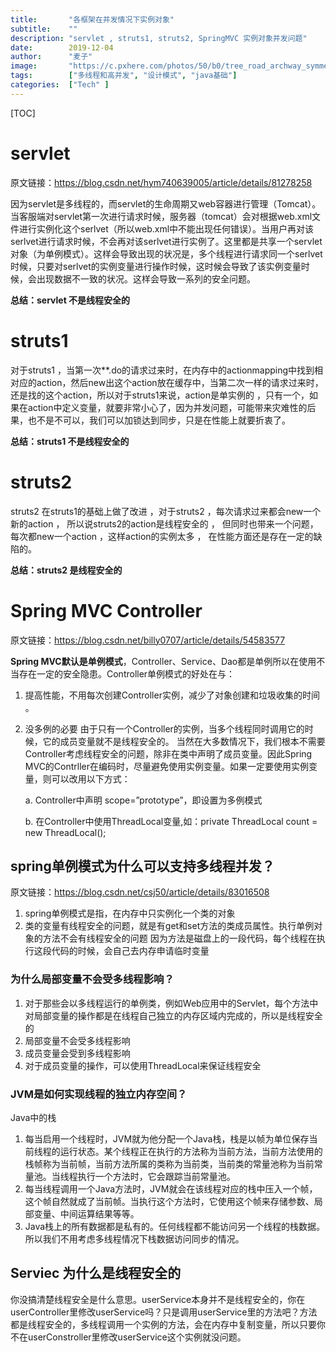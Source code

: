 ```yaml
---
title:       "各框架在并发情况下实例对象"
subtitle:    ""
description: "servlet , struts1, struts2, SpringMVC 实例对象并发问题"
date:        2019-12-04
author:      "麦子"
image:       "https://c.pxhere.com/photos/50/b0/tree_road_archway_symmetry_and_black_white-99031.jpg!d"
tags:        ["多线程和高并发", "设计模式", "java基础"]
categories:  ["Tech" ]
---
```


[TOC]

# servlet

原文链接：https://blog.csdn.net/hym740639005/article/details/81278258

因为servlet是多线程的，而servlet的生命周期又web容器进行管理（Tomcat）。当客服端对servlet第一次进行请求时候，服务器（tomcat）会对根据web.xml文件进行实例化这个serlvet（所以web.xml中不能出现任何错误）。当用户再对该serlvet进行请求时候，不会再对该serlvet进行实例了。这里都是共享一个servlet对象（为单例模式）。这样会导致出现的状况是，多个线程进行请求同一个serlvet时候，只要对serlvet的实例变量进行操作时候，这时候会导致了该实例变量时候，会出现数据不一致的状况。这样会导致一系列的安全问题。

**总结：servlet  不是线程安全的**

# struts1

对于struts1 ，当第一次**.do的请求过来时，在内存中的actionmapping中找到相对应的action，然后new出这个action放在缓存中，当第二次一样的请求过来时，还是找的这个action，所以对于struts1来说，action是单实例的 ，只有一个，如果在action中定义变量，就要非常小心了，因为并发问题，可能带来灾难性的后果，也不是不可以，我们可以加锁达到同步，只是在性能上就要折衷了。

**总结：struts1  不是线程安全的**

# struts2   

struts2 在struts1的基础上做了改进 ，对于struts2 ，每次请求过来都会new一个新的action ， 所以说struts2的action是线程安全的 ， 但同时也带来一个问题，每次都new一个action ，这样action的实例太多 ， 在性能方面还是存在一定的缺陷的。 

**总结：struts2  是线程安全的**

# Spring MVC Controller

原文链接：https://blog.csdn.net/billy0707/article/details/54583577

**Spring MVC默认是单例模式**，Controller、Service、Dao都是单例所以在使用不当存在一定的安全隐患。Controller单例模式的好处在与： 

1. 提高性能，不用每次创建Controller实例，减少了对象创建和垃圾收集的时间 。

2. 没多例的必要 
   由于只有一个Controller的实例，当多个线程同时调用它的时候，它的成员变量就不是线程安全的。 
   当然在大多数情况下，我们根本不需要Controller考虑线程安全的问题，除非在类中声明了成员变量。因此Spring MVC的Contrller在编码时，尽量避免使用实例变量。如果一定要使用实例变量，则可以改用以下方式： 

   a. Controller中声明 scope=”prototype”，即设置为多例模式 

   b. 在Controller中使用ThreadLocal变量,如：private ThreadLocal<Integer> count = new ThreadLocal<Integer>();
   

## spring单例模式为什么可以支持多线程并发？

原文链接：https://blog.csdn.net/csj50/article/details/83016508

1. spring单例模式是指，在内存中只实例化一个类的对象
2. 类的变量有线程安全的问题，就是有get和set方法的类成员属性。执行单例对象的方法不会有线程安全的问题
   因为方法是磁盘上的一段代码，每个线程在执行这段代码的时候，会自己去内存申请临时变量

### 为什么局部变量不会受多线程影响？

1. 对于那些会以多线程运行的单例类，例如Web应用中的Servlet，每个方法中对局部变量的操作都是在线程自己独立的内存区域内完成的，所以是线程安全的
2. 局部变量不会受多线程影响
3. 成员变量会受到多线程影响
4. 对于成员变量的操作，可以使用ThreadLocal来保证线程安全

### JVM是如何实现线程的独立内存空间？

Java中的栈

1. 每当启用一个线程时，JVM就为他分配一个Java栈，栈是以帧为单位保存当前线程的运行状态。某个线程正在执行的方法称为当前方法，当前方法使用的栈帧称为当前帧，当前方法所属的类称为当前类，当前类的常量池称为当前常量池。当线程执行一个方法时，它会跟踪当前常量池。
2. 每当线程调用一个Java方法时，JVM就会在该线程对应的栈中压入一个帧，这个帧自然就成了当前帧。当执行这个方法时，它使用这个帧来存储参数、局部变量、中间运算结果等等。
3. Java栈上的所有数据都是私有的。任何线程都不能访问另一个线程的栈数据。所以我们不用考虑多线程情况下栈数据访问同步的情况。
  

## Serviec 为什么是线程安全的

你没搞清楚线程安全是什么意思。userService本身并不是线程安全的，你在userController里修改userService吗？只是调用userService里的方法吧？方法都是线程安全的，多线程调用一个实例的方法，会在内存中复制变量，所以只要你不在userConstroller里修改userService这个实例就没问题。

